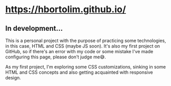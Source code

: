 # https://hbortolim.github.io/
<h2> In development...</h2

<div>
  <p> This is a personal project with the purpose of practicing some technologies, in this case, HTML and CSS (maybe JS soon). It's also my first project on GitHub, so if there's    an error with my code or some mistake I've made configuring this page, please don't judge me😅.</p>
  <p> As my first project, I'm exploring some CSS customizations, sinking in some HTML and CSS concepts and also getting acquainted with responsive design.</p>
</div>
